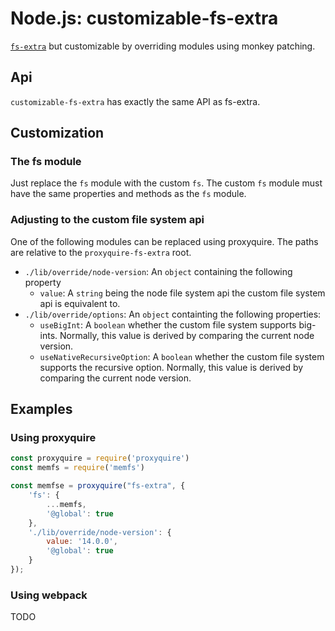 Node.js: customizable-fs-extra
==============================

[`fs-extra`](https://github.com/jprichardson/node-fs-extra/) but customizable by overriding modules using monkey patching.

Api
---

`customizable-fs-extra` has exactly the same API as fs-extra.

Customization
-------------

### The fs module

Just replace the `fs` module with the custom `fs`. The custom `fs` module must have the same properties and methods as the `fs` module.

### Adjusting to the custom file system api

One of the following modules can be replaced using proxyquire. The paths are relative to the `proxyquire-fs-extra` root. 

- `./lib/override/node-version`: An `object` containing the following property
    - `value`: A `string` being the node file system api the custom file system api is equivalent to.
- `./lib/override/options`: An `object` containting the following properties:
    - `useBigInt`: A `boolean` whether the custom file system supports big-ints. Normally, this value is derived by comparing the current node version.
    - `useNativeRecursiveOption`: A `boolean` whether the custom file system supports the recursive option. Normally, this value is derived by comparing the current node version.

Examples
--------

### Using proxyquire

```js
const proxyquire = require('proxyquire')
const memfs = require('memfs')

const memfse = proxyquire("fs-extra", {
    'fs': {
        ...memfs,
        '@global': true
    },
    './lib/override/node-version': {
        value: '14.0.0',
        '@global': true
    }
});
```

### Using webpack

TODO
